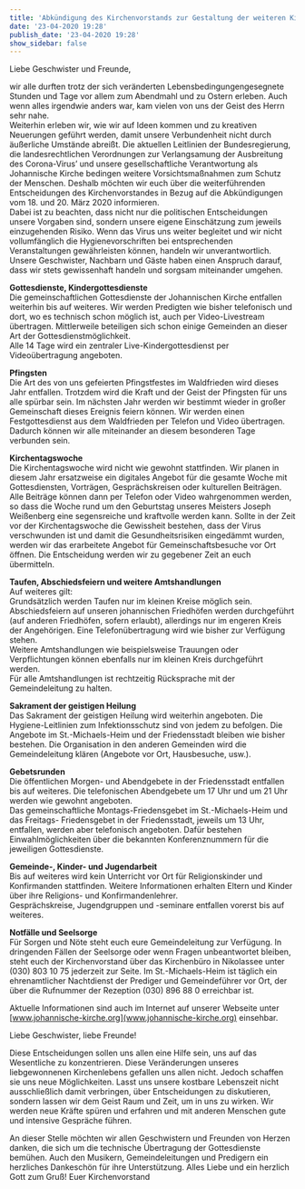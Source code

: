 ```yaml
---
title: 'Abkündigung des Kirchenvorstands zur Gestaltung der weiteren Kirchenarbeit bis zum Kirchentag'
date: '23-04-2020 19:28'
publish_date: '23-04-2020 19:28'
show_sidebar: false
---
```


Liebe Geschwister und Freunde,

wir alle durften trotz der sich veränderten Lebensbedingungengesegnete Stunden und Tage vor allem zum Abendmahl und zu Ostern erleben. Auch wenn alles irgendwie anders war, kam vielen von uns der Geist des Herrn sehr nahe.<br>
Weiterhin erleben wir, wie wir auf Ideen kommen und zu kreativen Neuerungen geführt werden, damit unsere Verbundenheit nicht durch äußerliche Umstände abreißt. Die aktuellen Leitlinien der Bundesregierung, die landesrechtlichen Verordnungen zur Verlangsamung der Ausbreitung des Corona-Virus’ und unsere gesellschaftliche Verantwortung als Johannische Kirche bedingen weitere Vorsichtsmaßnahmen zum Schutz der Menschen. Deshalb möchten wir euch über die weiterführenden Entscheidungen des Kirchenvorstandes in Bezug auf die Abkündigungen vom 18. und 20. März 2020 informieren.<br>
Dabei ist zu beachten, dass nicht nur die politischen Entscheidungen unsere Vorgaben sind, sondern unsere eigene Einschätzung zum jeweils einzugehenden Risiko. Wenn das Virus uns weiter begleitet und wir nicht vollumfänglich die Hygienevorschriften bei entsprechenden Veranstaltungen gewährleisten können, handeln wir unverantwortlich. Unsere Geschwister, Nachbarn und Gäste haben einen Anspruch darauf, dass wir stets gewissenhaft handeln und sorgsam miteinander umgehen.

**Gottesdienste, Kindergottesdienste**<br>
Die gemeinschaftlichen Gottesdienste der Johannischen Kirche entfallen weiterhin bis auf weiteres. Wir werden Predigten wie bisher telefonisch und dort, wo es technisch schon möglich ist, auch per Video-Livestream übertragen. Mittlerweile beteiligen sich schon einige Gemeinden an dieser Art der Gottesdienstmöglichkeit.<br>
Alle 14 Tage wird ein zentraler Live-Kindergottesdienst per Videoübertragung angeboten.

**Pfingsten**<br>
Die Art des von uns gefeierten Pfingstfestes im Waldfrieden wird dieses Jahr entfallen. Trotzdem wird die Kraft und der Geist der Pfingsten für uns alle spürbar sein. Im nächsten Jahr werden wir bestimmt wieder in großer Gemeinschaft dieses Ereignis feiern können. Wir werden einen Festgottesdienst aus dem Waldfrieden per Telefon und Video übertragen. Dadurch können wir alle miteinander an diesem besonderen Tage verbunden sein.

**Kirchentagswoche**<br>
Die Kirchentagswoche wird nicht wie gewohnt stattfinden. Wir planen in diesem Jahr ersatzweise ein digitales Angebot für die gesamte Woche mit Gottesdiensten, Vorträgen, Gesprächskreisen oder kulturellen Beiträgen. Alle Beiträge können dann per Telefon oder Video wahrgenommen werden, so dass die Woche rund um den Geburtstag unseres Meisters Joseph Weißenberg eine segensreiche und kraftvolle werden kann. Sollte in der Zeit vor der Kirchentagswoche die Gewissheit bestehen, dass der Virus verschwunden ist und damit die Gesundheitsrisiken eingedämmt wurden, werden wir das erarbeitete Angebot für Gemeinschaftsbesuche vor Ort öffnen. Die Entscheidung werden wir zu gegebener Zeit an euch übermitteln.

**Taufen, Abschiedsfeiern und weitere Amtshandlungen**<br>
Auf weiteres gilt:<br>
Grundsätzlich werden Taufen nur im kleinen Kreise möglich sein. Abschiedsfeiern auf unseren johannischen Friedhöfen werden durchgeführt (auf anderen Friedhöfen, sofern erlaubt), allerdings nur im engeren Kreis der Angehörigen. Eine Telefonübertragung wird wie bisher zur Verfügung stehen.<br>
Weitere Amtshandlungen wie beispielsweise Trauungen oder Verpflichtungen können ebenfalls nur im kleinen Kreis durchgeführt werden.<br>
Für alle Amtshandlungen ist rechtzeitig Rücksprache mit der Gemeindeleitung zu halten.

**Sakrament der geistigen Heilung**<br>
Das Sakrament der geistigen Heilung wird weiterhin angeboten. Die Hygiene-Leitlinien zum Infektionsschutz sind von jedem zu befolgen. Die Angebote im St.-Michaels-Heim und der Friedensstadt bleiben wie bisher bestehen. Die Organisation in den anderen Gemeinden wird die Gemeindeleitung klären (Angebote vor Ort, Hausbesuche, usw.).

**Gebetsrunden**<br>
Die öffentlichen Morgen- und Abendgebete in der Friedensstadt entfallen bis auf weiteres. Die telefonischen Abendgebete um 17 Uhr und um 21 Uhr werden wie gewohnt angeboten.<br>
Das gemeinschaftliche Montags-Friedensgebet im St.-Michaels-Heim und das Freitags- Friedensgebet in der Friedensstadt, jeweils um 13 Uhr, entfallen, werden aber telefonisch angeboten. Dafür bestehen Einwahlmöglichkeiten über die bekannten Konferenznummern für die jeweiligen Gottesdienste.

**Gemeinde-, Kinder- und Jugendarbeit**<br>
Bis auf weiteres wird kein Unterricht vor Ort für Religionskinder und Konfirmanden stattfinden. Weitere Informationen erhalten Eltern und Kinder über ihre Religions- und Konfirmandenlehrer.<br>
Gesprächskreise, Jugendgruppen und -seminare entfallen vorerst bis auf weiteres.

**Notfälle und Seelsorge**<br>
Für Sorgen und Nöte steht euch eure Gemeindeleitung zur Verfügung. In
dringenden Fällen der Seelsorge oder wenn Fragen unbeantwortet bleiben,
steht euch der Kirchenvorstand über das Kirchenbüro in Nikolassee unter
(030) 803 10 75 jederzeit zur Seite. Im St.-Michaels-Heim ist täglich ein ehrenamtlicher Nachtdienst der Prediger und Gemeindeführer vor Ort, der über die Rufnummer der Rezeption (030) 896 88 0 erreichbar ist.

Aktuelle Informationen sind auch im Internet auf unserer Webseite unter [www.johannische-kirche.org](www.johannische-kirche.org) einsehbar.

Liebe Geschwister, liebe Freunde!

Diese Entscheidungen sollen uns allen eine Hilfe sein, uns auf das Wesentliche zu konzentrieren. Diese Veränderungen unseres liebgewonnenen Kirchenlebens gefallen uns allen nicht. Jedoch schaffen sie uns neue Möglichkeiten.
Lasst uns unsere kostbare Lebenszeit nicht ausschließlich damit verbringen, über Entscheidungen zu diskutieren, sondern lassen wir dem Geist Raum und Zeit, um in uns zu wirken. Wir werden neue Kräfte spüren und erfahren und mit anderen Menschen gute und intensive Gespräche führen.

An dieser Stelle möchten wir allen Geschwistern und Freunden von Herzen danken, die sich um die technische Übertragung der Gottesdienste bemühen. Auch den Musikern, Gemeindeleitungen und Predigern ein herzliches Dankeschön für ihre Unterstützung.
Alles Liebe und ein herzlich Gott zum Gruß! Euer Kirchenvorstand